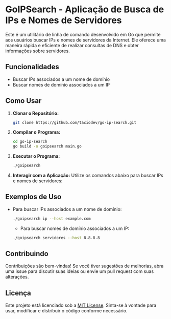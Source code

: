 # GoIPSearch - Aplicação de Busca de IPs e Nomes de Servidores

Este é um utilitário de linha de comando desenvolvido em Go que permite aos usuários buscar IPs e nomes de servidores da Internet. Ele oferece uma maneira rápida e eficiente de realizar consultas de DNS e obter informações sobre servidores.

## Funcionalidades

- Buscar IPs associados a um nome de domínio
- Buscar nomes de domínio associados a um IP

## Como Usar

1. **Clonar o Repositório:**

   ```bash
   git clone https://github.com/taciodev/go-ip-search.git
   ```

2. **Compilar o Programa:**

   ```bash
   cd go-ip-search
   go build -o goipsearch main.go
   ```
   
3. **Executar o Programa:**

   ```bash
   ./goipsearch
   ```

4. **Interagir com a Aplicação:** Utilize os comandos abaixo para buscar IPs e nomes de servidores:

## Exemplos de Uso

- Para buscar IPs associados a um nome de domínio:

  ```bash
  ./goipsearch ip --host example.com
  ```

  - Para buscar nomes de domínio associados a um IP:

  ```bash
  ./goipsearch servidores --host 8.8.8.8
  ```

## Contribuindo

Contribuições são bem-vindas! Se você tiver sugestões de melhorias, abra uma issue para discutir suas ideias ou envie um pull request com suas alterações.

## Licença

Este projeto está licenciado sob a [MIT License](https://opensource.org/licenses/MIT). Sinta-se à vontade para usar, modificar e distribuir o código conforme necessário.

